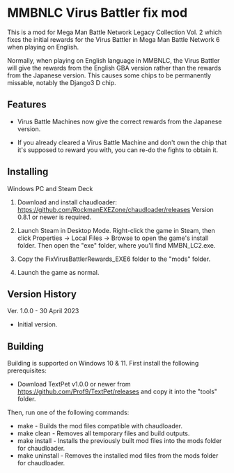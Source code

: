MMBNLC Virus Battler fix mod
============================

This is a mod for Mega Man Battle Network Legacy Collection Vol. 2 which fixes the initial rewards for the Virus Battler in Mega Man Battle Network 6 when playing on English.

Normally, when playing on English language in MMBNLC, the Virus Battler will give the rewards from the English GBA version rather than the rewards from the Japanese version. This causes some chips to be permanently missable, notably the Django3 D chip.


Features
--------

* Virus Battle Machines now give the correct rewards from the Japanese version.

* If you already cleared a Virus Battle Machine and don't own the chip that it's supposed to reward you with, you can re-do the fights to obtain it.


Installing
----------

Windows PC and Steam Deck

1. Download and install chaudloader: https://github.com/RockmanEXEZone/chaudloader/releases Version 0.8.1 or newer is required.

2. Launch Steam in Desktop Mode. Right-click the game in Steam, then click Properties → Local Files → Browse to open the game's install folder. Then open the "exe" folder, where you'll find MMBN_LC2.exe.

3. Copy the FixVirusBattlerRewards_EXE6 folder to the "mods" folder.

4. Launch the game as normal.


Version History
---------------

Ver. 1.0.0 - 30 April 2023

* Initial version.


Building
--------

Building is supported on Windows 10 & 11. First install the following prerequisites:

* Download TextPet v1.0.0 or newer from https://github.com/Prof9/TextPet/releases and copy it into the "tools" folder.

Then, run one of the following commands:

* make - Builds the mod files compatible with chaudloader.
* make clean - Removes all temporary files and build outputs.
* make install - Installs the previously built mod files into the mods folder for chaudloader.
* make uninstall - Removes the installed mod files from the mods folder for chaudloader.
